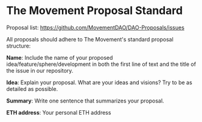 # The Movement Proposal Standard

Proposal list: https://github.com/MovementDAO/DAO-Proposals/issues

All proposals should adhere to The Movement's standard proposal structure:

**Name**: Include the name of your proposed idea/feature/sphere/development in both the first line of text and the title of the issue in our repository.

**Idea**: Explain your proposal. What are your ideas and visions? Try to be as detailed as possible.

**Summary**: Write one sentence that summarizes your proposal.

**ETH address**: Your personal ETH address
